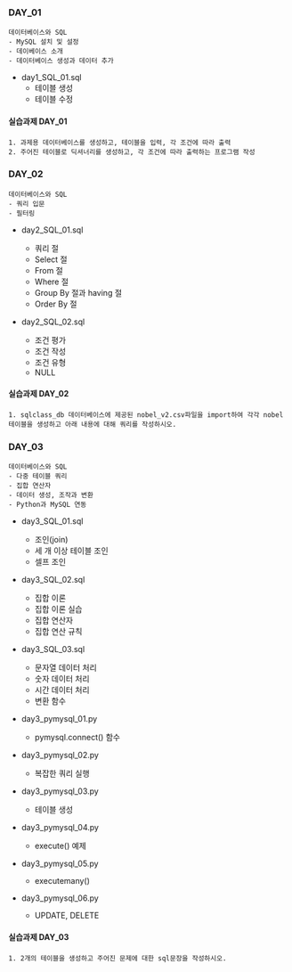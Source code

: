 ### DAY_01
    데이터베이스와 SQL
    - MySQL 설치 및 설정
    - 데이베이스 소개
    - 데이터베이스 생성과 데이터 추가

- day1_SQL_01.sql
  - 테이블 생성
  - 테이블 수정

#### 실습과제 DAY_01
    1. 과제용 데이터베이스를 생성하고, 테이블을 입력, 각 조건에 따라 출력
    2. 주어진 테이블로 딕셔너리를 생성하고, 각 조건에 따라 출력하는 프로그램 작성

### DAY_02
    데이터베이스와 SQL
    - 쿼리 입문
    - 필터링

- day2_SQL_01.sql
  - 쿼리 절
  - Select 절
  - From 절
  - Where 절
  - Group By 절과 having 절
  - Order By 절

- day2_SQL_02.sql
  - 조건 평가
  - 조건 작성
  - 조건 유형
  - NULL

#### 실습과제 DAY_02
    1. sqlclass_db 데이터베이스에 제공된 nobel_v2.csv파일을 import하여 각각 nobel 테이블을 생성하고 아래 내용에 대해 쿼리를 작성하시오.

### DAY_03
    데이터베이스와 SQL
    - 다중 테이블 쿼리
    - 집합 연산자
    - 데이터 생성, 조작과 변환
    - Python과 MySQL 연동

- day3_SQL_01.sql
  - 조인(join)
  - 세 개 이상 테이블 조인
  - 셀프 조인

- day3_SQL_02.sql
  - 집합 이론
  - 집합 이론 실습
  - 집합 연산자
  - 집합 연산 규칙

- day3_SQL_03.sql
  - 문자열 데이터 처리
  - 숫자 데이터 처리
  - 시간 데이터 처리
  - 변환 함수

- day3_pymysql_01.py
  - pymysql.connect() 함수

- day3_pymysql_02.py
  - 복잡한 쿼리 실행

- day3_pymysql_03.py
  - 테이블 생성

- day3_pymysql_04.py
  - execute() 예제

- day3_pymysql_05.py
  - executemany()

- day3_pymysql_06.py
  - UPDATE, DELETE

#### 실습과제 DAY_03
    1. 2개의 테이블을 생성하고 주어진 문제에 대한 sql문장을 작성하시오.
